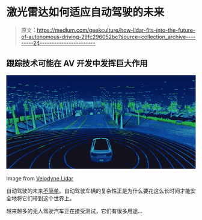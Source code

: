 # 激光雷达如何适应自动驾驶的未来

> 原文：<https://medium.com/geekculture/how-lidar-fits-into-the-future-of-autonomous-driving-29fc296052bc?source=collection_archive---------24----------------------->

## 跟踪技术可能在 AV 开发中发挥巨大作用

![](img/d1a1ddfaf8017492f9015fc27f09e2b4.png)

Image from [Velodyne Lidar](https://www.youtube.com/watch?v=tZ8WbSNsNaU)

自动驾驶的未来[不简单](https://www.morningbrew.com/emerging-tech/s/your-guide-to-autonomous-vehicles?utm_source=morning_brew)。自动驾驶车辆的复杂性正是为什么要花这么长时间才能安全地将它们带到这个世界上。

越来越多的无人驾驶汽车正在接受测试，它们有很多用途…